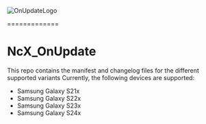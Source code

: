 ![OnUpdateLogo]([https://raw.githubusercontent.com/ShaDisNX255/OnUpdate/a52q/img/icon.png](https://github.com/xuanhoa8687/VN-ROM_OTA_UPDATE/blob/main/ic_launcher.png))

=============

# NcX_OnUpdate

This repo contains the manifest and changelog files for the different supported variants
Currently, the following devices are supported:
- Samsung Galaxy S21x
- Samsung Galaxy S22x
- Samsung Galaxy S23x
- Samsung Galaxy S24x
